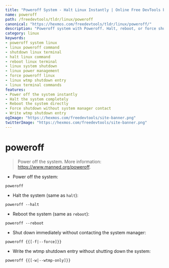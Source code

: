 ```yaml
---
title: "Poweroff System - Halt Linux Instantly | Online Free DevTools by Hexmos"
name: poweroff
path: /freedevtools/tldr/linux/poweroff
canonical: "https://hexmos.com/freedevtools/tldr/linux/poweroff/"
description: "Poweroff system with Poweroff. Halt, reboot, or force shutdown of Linux machines using command line. Free online tool, no registration required."
category: linux
keywords:
- poweroff system linux
- linux poweroff command
- shutdown linux terminal
- halt linux command
- reboot linux terminal
- linux system shutdown
- linux power management
- force poweroff linux
- linux wtmp shutdown entry
- linux terminal commands
features:
- Power off the system instantly
- Halt the system completely
- Reboot the system directly
- Force shutdown without system manager contact
- Write wtmp shutdown entry
ogImage: "https://hexmos.com/freedevtools/site-banner.png"
twitterImage: "https://hexmos.com/freedevtools/site-banner.png"
---
```


# poweroff

> Power off the system.
> More information: <https://www.manned.org/poweroff>.

- Power off the system:

`poweroff`

- Halt the system (same as `halt`):

`poweroff --halt`

- Reboot the system (same as `reboot`):

`poweroff --reboot`

- Shut down immediately without contacting the system manager:

`poweroff {{[-f|--force]}}`

- Write the wtmp shutdown entry without shutting down the system:

`poweroff {{[-w|--wtmp-only]}}`

